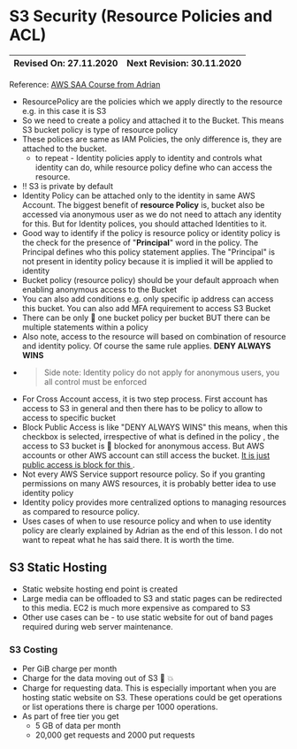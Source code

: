 # S3 Security (Resource Policies and ACL)

Revised On: 27.11.2020 | Next Revision: 30.11.2020
-----------------------| -------------------------


Reference: [AWS SAA Course from Adrian](https:://learn.cantrill.io)

* ResourcePolicy are the policies which we apply directly to the resource e.g. in this case it is S3
* So we need to create a policy and attached it to the Bucket. This means S3  bucket policy is type of resource policy
* These polices are same as IAM Policies, the only difference is, they are attached to the bucket.
  * to repeat - Identity policies apply to identity and controls what identity can do, while resource policy define who can access the resource. 
* :bangbang: S3 is private by default
* Identity Policy can be attached only to the identity in same AWS Account. The biggest benefit of **resource Policy** is, bucket also be accessed via anonymous user as we do not need to attach any identity for this. But for Identity polices, you should attached Identities to it.
* Good way to identify if the policy is resource policy or identity policy is the check for the presence of "**Principal**" word in the policy. The Principal defines who this policy statement applies. The "Principal" is not present in identity policy because it is implied it will be applied to identity
* Bucket policy (resource policy) should be your default approach when enabling anonymous access to the Bucket
* You can also add conditions e.g. only specific ip address can access this bucket. You can also add MFA requirement to access S3 Bucket
* There can be only :pushpin: one bucket policy per bucket BUT there can be multiple statements within a policy
* Also note, access to the resource will based on combination of resource and identity policy. Of course the same rule applies. **DENY ALWAYS WINS**
* > Side note: Identity policy do not apply for anonymous users, you all control must be enforced
* For Cross Account access, it is two step process. First account has access to S3 in general and then there has to be policy to allow to access to specific bucket
* Block Public Access is like "DENY ALWAYS WINS" this means, when this checkbox is selected, irrespective of what is defined in the policy , the access to S3 bucket is :no_bell: blocked for anonymous access. But AWS accounts or other AWS account can still access the bucket. <ins> It is just public access is block for this </ins>.
* Not every AWS Service support resource policy. So if you granting permissions on many AWS resources, it is probably better idea to use identity policy
* Identity policy provides more centralized options to managing resources as compared to resource policy.
* Uses cases of when to use resource policy and when to use identity policy are clearly explained by Adrian as the end of this lesson. I do not want to repeat what he has said there. It is worth the time.

## S3 Static Hosting

* Static website hosting end point is created
* Large media can be offloaded to S3 and static pages can be redirected to this media. EC2 is much more expensive as compared to S3
* Other use cases can be - to use static website for out of band pages required during web server maintenance.

### S3 Costing

* Per GiB charge per month
* Charge for the data moving out of S3 :anger: :collision:
* Charge for requesting data. This is especially important when you are hosting static website on S3. These operations could be get operations or list operations there is charge per 1000 operations.
* As part of free tier you get
  * 5 GB of data per month
  * 20,000 get requests and 2000 put requests
